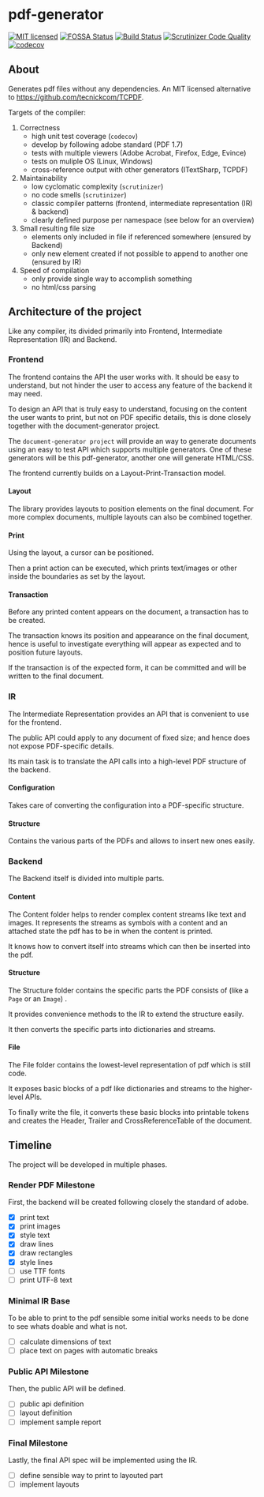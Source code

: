 # pdf-generator
[![MIT licensed](https://img.shields.io/badge/license-MIT-blue.svg)](./LICENSE) 
[![FOSSA Status](https://app.fossa.io/api/projects/git%2Bgithub.com%2Ffamoser%2Fpdf-generator.svg?type=shield)](https://app.fossa.io/projects/git%2Bgithub.com%2Ffamoser%2Fpdf-generator?ref=badge_shield)
[![Build Status](https://travis-ci.org/famoser/pdf-generator.svg?branch=master)](https://travis-ci.org/famoser/pdf-generator)
[![Scrutinizer Code Quality](https://scrutinizer-ci.com/g/famoser/pdf-generator/badges/quality-score.png?b=master)](https://scrutinizer-ci.com/g/famoser/pdf-generator/?branch=master)
[![codecov](https://codecov.io/gh/famoser/pdf-generator/branch/master/graph/badge.svg)](https://codecov.io/gh/famoser/pdf-generator) 


## About
Generates pdf files without any dependencies. An MIT licensed alternative to https://github.com/tecnickcom/TCPDF.

Targets of the compiler:
1. Correctness
    - high unit test coverage (`codecov`)
    - develop by following adobe standard (PDF 1.7)
    - tests with multiple viewers (Adobe Acrobat, Firefox, Edge, Evince)
    - tests on muliple OS (Linux, Windows)
    - cross-reference output with other generators (ITextSharp, TCPDF)
2. Maintainability
    - low cyclomatic complexity (`scrutinizer`)
    - no code smells (`scrutinizer`)
    - classic compiler patterns (frontend, intermediate representation (IR) & backend)
    - clearly defined purpose per namespace (see below for an overview)
3. Small resulting file size
    - elements only included in file if referenced somewhere (ensured by Backend)
    - only new element created if not possible to append to another one (ensured by IR)
4. Speed of compilation
    - only provide single way to accomplish something 
    - no html/css parsing

## Architecture of the project

Like any compiler, its divided primarily into Frontend, Intermediate Representation (IR) and Backend.

### Frontend
The frontend contains the API the user works with. It should be easy to understand, 
but not hinder the user to access any feature of the backend it may need.

To design an API that is truly easy to understand, 
focusing on the content the user wants to print, but not on PDF specific details,
this is done closely together with the document-generator project.

The `document-generator project` will provide an way to generate documents
using an easy to test API which supports multiple generators.
One of these generators will be this pdf-generator, another one will generate HTML/CSS.

The frontend currently builds on a Layout-Print-Transaction model.

#### Layout
The library provides layouts to position elements on the final document.
For more complex documents, multiple layouts can also be combined together.

#### Print
Using the layout, a cursor can be positioned.

Then a print action can be executed, which prints text/images or other inside the boundaries as set by the layout.

#### Transaction
Before any printed content appears on the document, a transaction has to be created.

The transaction knows its position and appearance on the final document, 
hence is useful to investigate everything will appear as expected and to position future layouts.


If the transaction is of the expected form, it can be committed and will be written to the final document.

### IR
The Intermediate Representation provides an API that is convenient to use for the frontend.

The public API could apply to any document of fixed size;
and hence does not expose PDF-specific details.

Its main task is to translate the API calls into a high-level PDF structure of the backend.

#### Configuration
Takes care of converting the configuration into a PDF-specific structure.

#### Structure
Contains the various parts of the PDFs and allows to insert new ones easily. 

### Backend
The Backend itself is divided into multiple parts.

#### Content
The Content folder helps to render complex content streams like text and images.
It represents the streams as symbols with a content and an attached state the pdf has to be in when the content is printed.

It knows how to convert itself into streams which can then be inserted into the pdf.

#### Structure
The Structure folder contains the specific parts the PDF consists of (like a `Page` or an `Image`) .

It provides convenience methods to the IR to extend the structure easily.

It then converts the specific parts into dictionaries and streams.

#### File
The File folder contains the lowest-level representation of pdf which is still code.

It exposes basic blocks of a pdf like dictionaries and streams to the higher-level APIs.

To finally write the file, it converts these basic blocks into printable tokens
and creates the Header, Trailer and CrossReferenceTable of the document.

## Timeline

The project will be developed in multiple phases. 

### Render PDF Milestone
First, the backend will be created following closely the standard of adobe.

- [x] print text
- [x] print images
- [x] style text
- [x] draw lines
- [x] draw rectangles
- [x] style lines 
- [ ] use TTF fonts
- [ ] print UTF-8 text

### Minimal IR Base
To be able to print to the pdf sensible some initial works needs to be done to see whats doable and what is not.

- [ ] calculate dimensions of text
- [ ] place text on pages with automatic breaks

### Public API Milestone
Then, the public API will be defined.

- [ ] public api definition
- [ ] layout definition
- [ ] implement sample report

### Final Milestone
Lastly, the final API spec will be implemented using the IR.

- [ ] define sensible way to print to layouted part
- [ ] implement layouts